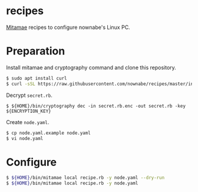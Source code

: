 recipes
=======

[Mitamae](https://github.com/itamae-kitchen/mitamae) recipes to configure nownabe's Linux PC.

# Preparation

Install mitamae and cryptography command and clone this repository.

```bash
$ sudo apt install curl
$ curl -sSL https://raw.githubusercontent.com/nownabe/recipes/master/init.sh | bash
```

Decrypt `secret.rb`.

```
$ ${HOME}/bin/cryptography dec -in secret.rb.enc -out secret.rb -key ${ENCRYPTION_KEY}
```

Create `node.yaml`.

```bash
$ cp node.yaml.example node.yaml
$ vi node.yaml
```

# Configure

```bash
$ ${HOME}/bin/mitamae local recipe.rb -y node.yaml --dry-run
$ ${HOME}/bin/mitamae local recipe.rb -y node.yaml
```
